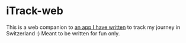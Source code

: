# iTrack-web

This is a web companion to [an app I have written](https://github.com/isaackwan/iTrack) to track my journey in Switzerland :) Meant to be written for fun only.